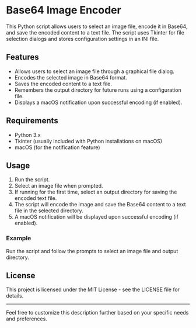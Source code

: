 
# Base64 Image Encoder

This Python script allows users to select an image file, encode it in Base64, and save the encoded content to a text file. The script uses Tkinter for file selection dialogs and stores configuration settings in an INI file.

## Features

- Allows users to select an image file through a graphical file dialog.
- Encodes the selected image in Base64 format.
- Saves the encoded content to a text file.
- Remembers the output directory for future runs using a configuration file.
- Displays a macOS notification upon successful encoding (if enabled).

## Requirements

- Python 3.x
- Tkinter (usually included with Python installations on macOS)
- macOS (for the notification feature)

## Usage

1. Run the script.
2. Select an image file when prompted.
3. If running for the first time, select an output directory for saving the encoded text file.
4. The script will encode the image and save the Base64 content to a text file in the selected directory.
5. A macOS notification will be displayed upon successful encoding (if enabled).

### Example

Run the script and follow the prompts to select an image file and output directory.

## License

This project is licensed under the MIT License - see the LICENSE file for details.

---

Feel free to customize this description further based on your specific needs and preferences.
